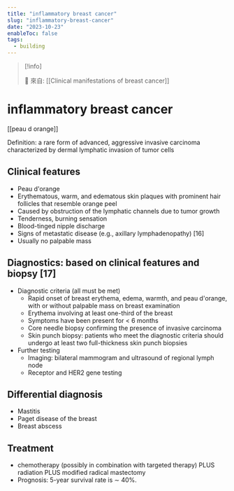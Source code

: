 ```yaml
---
title: "inflammatory breast cancer"
slug: "inflammatory-breast-cancer"
date: "2023-10-23"
enableToc: false
tags:
  - building
---
```


> [!info]
>
> 🌱 來自: [[Clinical manifestations of breast cancer]]

# inflammatory breast cancer

[[peau d orange]]

Definition: a rare form  of advanced, aggressive invasive carcinoma characterized by dermal lymphatic invasion of tumor cells

## Clinical features

- Peau d'orange
- Erythematous, warm, and edematous skin plaques with prominent hair follicles that resemble orange peel
- Caused by obstruction of the lymphatic channels due to tumor growth
- Tenderness, burning sensation
- Blood-tinged nipple discharge
- Signs of metastatic disease (e.g., axillary lymphadenopathy)  [16]
- Usually no palpable mass

## Diagnostics: based on clinical features and biopsy [17]

- Diagnostic criteria (all must be met)
  - Rapid onset of breast erythema, edema, warmth, and peau d'orange, with or without palpable mass on breast examination
  - Erythema involving at least one-third of the breast
  - Symptoms have been present for < 6 months
  - Core needle biopsy confirming the presence of invasive carcinoma
  - Skin punch biopsy: patients who meet the diagnostic criteria should undergo at least two full-thickness skin punch biopsies
- Further testing
  - Imaging: bilateral mammogram and ultrasound of regional lymph node
  - Receptor and HER2 gene testing

## Differential diagnosis

- Mastitis
- Paget disease of the breast
- Breast abscess

## Treatment

- chemotherapy (possibly in combination with targeted therapy) PLUS radiation PLUS modified radical mastectomy
- Prognosis: 5-year survival rate is ∼ 40%.
